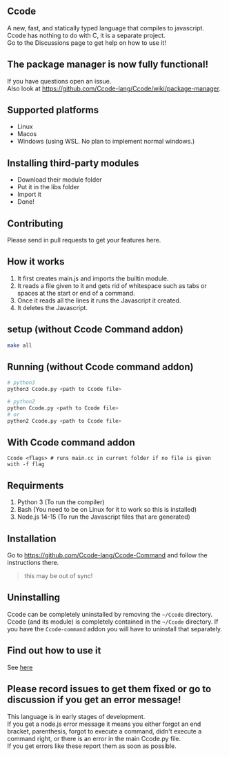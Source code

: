 ## Ccode
A new, fast, and statically typed language that compiles to javascript.  
Ccode has nothing to do with C, it is a separate project.  
Go to the Discussions page to get help on how to use it!
## The package manager is now fully functional!
If you have questions open an issue.  
Also look at https://github.com/Ccode-lang/Ccode/wiki/package-manager.
## Supported platforms
 * Linux
 * Macos
 * Windows (using WSL. No plan to implement normal windows.)
## Installing third-party modules
 * Download their module folder
 * Put it in the libs folder
 * Import it
 * Done!
## Contributing
Please send in pull requests to get your features here.

## How it works
1. It first creates main.js and imports the builtin module.
2. It reads a file given to it and gets rid of whitespace such as tabs or spaces at the start or end of a command.
3. Once it reads all the lines it runs the Javascript it created.
4. It deletes the Javascript.
## setup (without Ccode Command addon)
```bash
make all
```
## Running (without Ccode command addon)
```bash
# python3
python3 Ccode.py <path to Ccode file>

# python2
python Ccode.py <path to Ccode file>
# or
python2 Ccode.py <path to Ccode file>
```
## With Ccode command addon
```
Ccode <flags> # runs main.cc in current folder if no file is given with -f flag
```

## Requirments
1. Python 3 (To run the compiler)
2. Bash (You need to be on Linux for it to work so this is installed)
3. Node.js 14-15 (To run the Javascript files that are generated)


## Installation
Go to https://github.com/Ccode-lang/Ccode-Command and follow the instructions there.
> this may be out of sync!  
## Uninstalling
Ccode can be completely uninstalled by removing the `~/Ccode` directory.
Ccode (and its module) is completely contained in the `~/Ccode` directory.  If you have the `Ccode-command` addon you will have to uninstall that separately.
## Find out how to use it
See [here](https://github.com/Ccode-lang/Ccode/wiki/builtins-and-basic-use)
## Please record issues to get them fixed or go to discussion if you get an error message!
This language is in early stages of development.  
If you get a node.js error message it means you either forgot an end bracket, parenthesis, forgot to execute a command, didn't execute a command right, or there is an error in the main Ccode.py file.  
If you get errors like these report them as soon as possible.  



